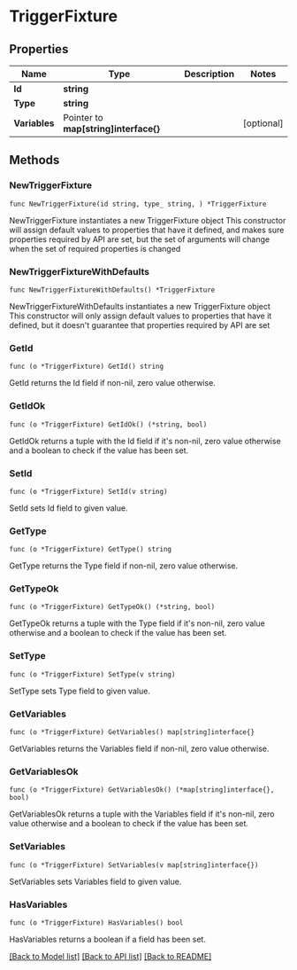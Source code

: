# TriggerFixture

## Properties

Name | Type | Description | Notes
------------ | ------------- | ------------- | -------------
**Id** | **string** |  | 
**Type** | **string** |  | 
**Variables** | Pointer to **map[string]interface{}** |  | [optional] 

## Methods

### NewTriggerFixture

`func NewTriggerFixture(id string, type_ string, ) *TriggerFixture`

NewTriggerFixture instantiates a new TriggerFixture object
This constructor will assign default values to properties that have it defined,
and makes sure properties required by API are set, but the set of arguments
will change when the set of required properties is changed

### NewTriggerFixtureWithDefaults

`func NewTriggerFixtureWithDefaults() *TriggerFixture`

NewTriggerFixtureWithDefaults instantiates a new TriggerFixture object
This constructor will only assign default values to properties that have it defined,
but it doesn't guarantee that properties required by API are set

### GetId

`func (o *TriggerFixture) GetId() string`

GetId returns the Id field if non-nil, zero value otherwise.

### GetIdOk

`func (o *TriggerFixture) GetIdOk() (*string, bool)`

GetIdOk returns a tuple with the Id field if it's non-nil, zero value otherwise
and a boolean to check if the value has been set.

### SetId

`func (o *TriggerFixture) SetId(v string)`

SetId sets Id field to given value.


### GetType

`func (o *TriggerFixture) GetType() string`

GetType returns the Type field if non-nil, zero value otherwise.

### GetTypeOk

`func (o *TriggerFixture) GetTypeOk() (*string, bool)`

GetTypeOk returns a tuple with the Type field if it's non-nil, zero value otherwise
and a boolean to check if the value has been set.

### SetType

`func (o *TriggerFixture) SetType(v string)`

SetType sets Type field to given value.


### GetVariables

`func (o *TriggerFixture) GetVariables() map[string]interface{}`

GetVariables returns the Variables field if non-nil, zero value otherwise.

### GetVariablesOk

`func (o *TriggerFixture) GetVariablesOk() (*map[string]interface{}, bool)`

GetVariablesOk returns a tuple with the Variables field if it's non-nil, zero value otherwise
and a boolean to check if the value has been set.

### SetVariables

`func (o *TriggerFixture) SetVariables(v map[string]interface{})`

SetVariables sets Variables field to given value.

### HasVariables

`func (o *TriggerFixture) HasVariables() bool`

HasVariables returns a boolean if a field has been set.


[[Back to Model list]](../README.md#documentation-for-models) [[Back to API list]](../README.md#documentation-for-api-endpoints) [[Back to README]](../README.md)



